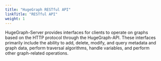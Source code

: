 ```yaml
---
title: "HugeGraph RESTful API"
linkTitle: "RESTful API"
weight: 1
---
```


HugeGraph-Server provides interfaces for clients to operate on graphs based on the HTTP protocol through the HugeGraph-API. These interfaces primarily include the ability to add, delete, modify, and query metadata and graph data, perform traversal algorithms, handle variables, and perform other graph-related operations.

[comment]: <> (- Graph Schema)

[comment]: <> (    - [Schema]&#40;restful-api/schema.md&#41;)

[comment]: <> (    - [PropertyKey]&#40;restful-api/propertykey.md&#41;)

[comment]: <> (    - [VertexLabel]&#40;restful-api/vertexlabel.md&#41;)

[comment]: <> (    - [EdgeLabel]&#40;restful-api/edgelabel.md&#41;)

[comment]: <> (    - [IndexLabel]&#40;restful-api/indexlabel.md&#41;)

[comment]: <> (    - [Rebuild]&#40;restful-api/rebuild.md&#41;)

[comment]: <> (- Graph Vertex & Edge)

[comment]: <> (    - [Vertex]&#40;restful-api/vertex.md&#41;)

[comment]: <> (    - [Edge]&#40;restful-api/edge.md&#41;)

[comment]: <> (- [Traverser]&#40;restful-api/traverser.md&#41;)

[comment]: <> (- [Rank]&#40;restful-api/rank.md&#41;)

[comment]: <> (- [Variable]&#40;restful-api/variable.md&#41;)

[comment]: <> (- [Graphs]&#40;restful-api/graphs.md&#41;)

[comment]: <> (- [Task]&#40;restful-api/task.md&#41;)

[comment]: <> (- [Gremlin]&#40;restful-api/gremlin.md&#41;)

[comment]: <> (- [Authentication]&#40;restful-api/auth.md&#41;)

[comment]: <> (- [Other]&#40;restful-api/other.md&#41;)
